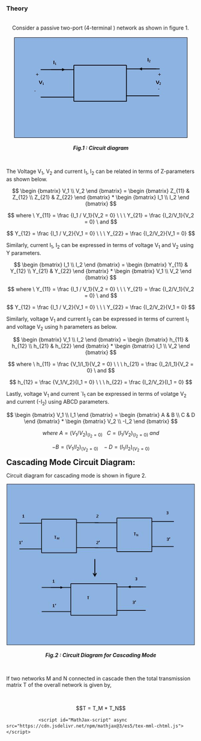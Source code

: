 ### Theory
<div>
<br>&nbsp;&nbsp;&nbsp;
 Consider a passive two-port (4-terminal ) network as shown in figure 1.<br><br>							
<div align="center">
<img src="images/main tp.jpg" />

***Fig.1 : Circuit diagram***
</div>
	<br>
<p>The Voltage V<sub>1</sub>, V<sub>2</sub> and current I<sub>1</sub>, I<sub>2</sub> can be related in terms of Z-parameters as shown below.</p>

$$ \begin {bmatrix}
	V_1 \\
	V_2
	\end {bmatrix} =
	\begin {bmatrix}
	Z_{11} & Z_{12} \\
	Z_{21} & Z_{22}
	\end {bmatrix} * 
	\begin {bmatrix}
	I_1 \\
	I_2
	\end {bmatrix} $$
	
									
$$ where \ Y_{11} = \frac {I_1 / V_1}{V_2 = 0}  \ \ \  Y_{21} = \frac {I_2/V_1}{V_2 = 0} \  and $$

	
$$ Y_{12} = \frac {I_1 / V_2}{V_1 = 0}  \ \ \  Y_{22} = \frac {I_2/V_2}{V_1 = 0} $$


Similarly, current I<sub>1</sub>, I<sub>2</sub> can be expressed in terms of voltage V<sub>1</sub> and V<sub>2</sub> using Y parameters.


$$ \begin {bmatrix}
	I_1 \\
	I_2
	\end {bmatrix} =
	\begin {bmatrix}
	Y_{11} & Y_{12} \\
	Y_{21} & Y_{22}
	\end {bmatrix} *
	\begin {bmatrix}
	V_1 \\
	V_2
	\end {bmatrix} $$

$$ where \ Y_{11} = \frac {I_1 / V_1}{V_2 = 0}  \ \ \  Y_{21} = \frac {I_2/V_1}{V_2 = 0} \  and $$

	
$$ Y_{12} = \frac {I_1 / V_2}{V_1 = 0}  \ \ \  Y_{22} = \frac {I_2/V_2}{V_1 = 0} $$


Similarly,  voltage V<sub>1</sub> and current I<sub>2</sub> can be expressed in terms of current I<sub>1</sub> and voltage V<sub>2</sub> using h parameters as below.
								
$$ \begin {bmatrix}
	V_1 \\
	I_2
	\end {bmatrix} =
	\begin {bmatrix}
	h_{11} & h_{12} \\
	h_{21} & h_{22}
	\end {bmatrix} *
	\begin {bmatrix}
	I_1 \\
	V_2
	\end {bmatrix} $$					
									 

$$ where \ h_{11} = \frac {V_1/I_1}{V_2 = 0} \ \ \ h_{21} = \frac {I_2/I_1}{V_2 = 0} \ and $$

$$ h_{12} = \frac {V_1/V_2}{I_1 = 0} \ \ \ h_{22} = \frac {I_2/V_2}{I_1 = 0} $$

									
										
<p>Lastly, voltage V<sub>1</sub> and current `I<sub>1</sub> can be expressed in terms of volatge V<sub>2</sub> and current (-I<sub>2</sub>) using ABCD parameters.</p>
									
									
$$ \begin {bmatrix}
	V_1 \\
	I_1
	\end {bmatrix} =
	\begin {bmatrix}
	A & B \\
	C & D
	\end {bmatrix} * 
	\begin {bmatrix}
	V_2 \\
	-I_2
	\end {bmatrix} $$
	
									
$$ where \ A = (V_1/V_2)_(I_2 = 0) \ \ \ C = (I_1/V_2)_(I_2 = 0) \ and $$
	
$$ -B = (V_1/I_2)_(V_2 = 0) \ \ \ -D = (I_1/I_2)_(V_2 = 0) $$ 
	
									
<span style="background-color: rgb(255, 255, 255); font-size: 21px; "><b>Cascading Mode Circuit Diagram:</b></span>
<br>									
<p>Circuit diagram for cascading mode is shown in figure 2.</p>
<div align="center">
<img src="images/tp main 2.JPG" /> <br>
	
***Fig.2 : Circuit Diagram for Cascading Mode***
</div>
<br>	
<p>If two networks M and N connected in cascade then the total transmission matrix T of the overall network is given by,</p>
<br>
<p style ="text-align:center;">
$$T = T_M * T_N$$
</p>
									
				<script id="MathJax-script" async src="https://cdn.jsdelivr.net/npm/mathjax@3/es5/tex-mml-chtml.js"></script>					
